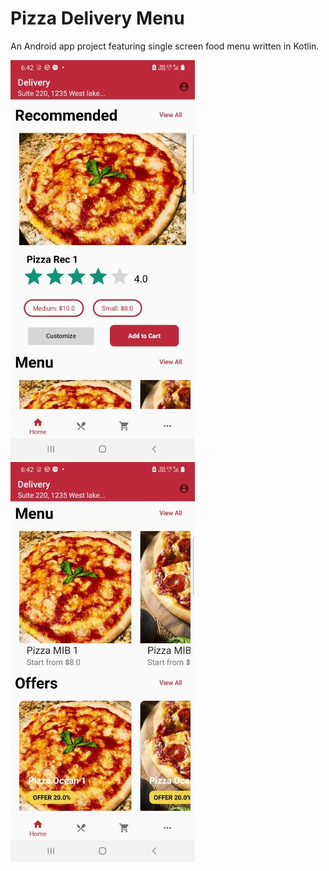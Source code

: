 # Pizza Delivery Menu

An Android app project featuring single screen food menu written in Kotlin.

![Screenshot#1](screenshots/screen1.jpg)
![Screenshot#2](screenshots/screen2.jpg)

